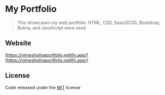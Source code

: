 <!-- @format -->

# My Portfolio

> This showcases my web portfolio. HTML, CSS, Sass/SCSS, Bootstrap, Bulma, and JavaScript were used.

## Website

[https://nimeshsilvaportfolio.netlify.app/](https://nimeshsilvaportfolio.netlify.app/)

## License

Code released under the [MIT](https://github.com/nimeshsilva1997/Nimesh-Ryan-Silva-Portfolio/blob/master/LICENSE) license
